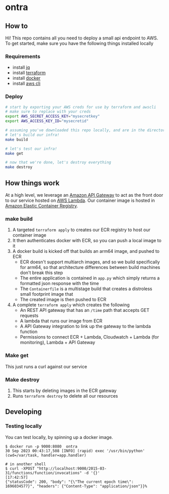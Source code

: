 # ontra

## How to

Hi! This repo contains all you need to deploy a small api endpoint to AWS.
To get started, make sure you have the following things installed locally

### Requirements
- install [jq](https://jqlang.github.io/jq/download/)
- install [terraform](https://developer.hashicorp.com/terraform/tutorials/aws-get-started/install-cli)
- install [docker](https://docs.docker.com/desktop/)
- install [aws cli](https://docs.aws.amazon.com/cli/latest/userguide/getting-started-install.html)

### Deploy
```bash
# start by exporting your AWS creds for use by terraform and awscli
# make sure to replace with your creds
export AWS_SECRET_ACCESS_KEY="mysecretkey"
export AWS_ACCESS_KEY_ID="mysecretid"

# assuming you've downloaded this repo locally, and are in the directory
# let's build our infra!
make build

# let's test our infra!
make get

# now that we're done, let's destroy everything
make destroy
```

## How things work
At a high level, we leverage an [Amazon API Gateway](https://aws.amazon.com/api-gateway/) to act as the front door to our service hosted on [AWS Lambda](https://aws.amazon.com/lambda/). 
Our container image is hosted in [Amazon Elastic Container Registry](https://aws.amazon.com/ecr/).

### make build
1. A targeted `terraform apply` to creates our ECR registry to host our container image
2. It then authenticates docker with ECR, so you can push a local image to it
3. A docker build is kicked off that builds an arm64 image, and pushed to ECR
   - ECR doesn't support multiarch images, and so we build specifically for arm64, so that architecture differences between build machines don't break this step
   - The entire application is contained in `app.py` which simply returns a formatted json response with the time
   - The `Containerfile` is a multistage build that creates a distroless small footprint image that
   - The created image is then pushed to ECR
4. A complete `terraform apply` which creates the following
   - An REST API gateway that has an `/time` path that accepts GET requests
   - A lambda that runs our image from ECR
   - A API Gateway integration to link up the gateway to the lambda function
   - Permissions to connect ECR + Lambda, Cloudwatch + Lambda (for monitoring), Lambda + API Gateway
   
### Make get
This just runs a curl against our service

### Make destroy
1. This starts by deleting images in the ECR gateway
2. Runs `terraform destroy` to delete all our resources

## Developing
### Testing locally
You can test locally, by spinning up a docker image. 

```shell
$ docker run -p 9000:8080  ontra
30 Sep 2023 00:43:17,508 [INFO] (rapid) exec '/usr/bin/python' (cwd=/var/task, handler=app.handler)

# in another shell
$ curl -XPOST "http://localhost:9000/2015-03-31/functions/function/invocations" -d '{}'                           [17:42:57]
{"statusCode": 200, "body": "{\"The current epoch time\": 1696034577}", "headers": {"Content-Type": "application/json"}}%
```

